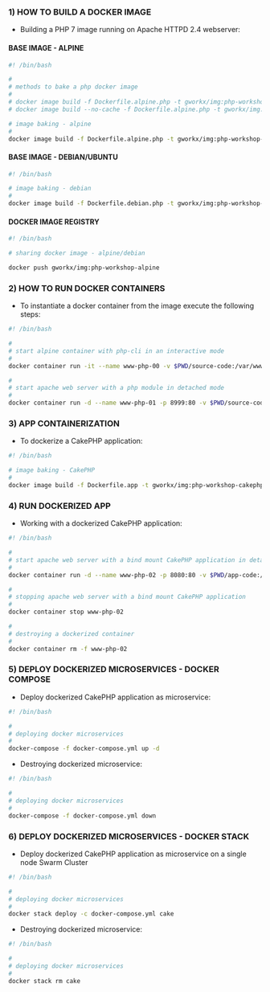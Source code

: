 ### 1) HOW TO BUILD A DOCKER IMAGE

+ Building a PHP 7 image running on Apache HTTPD 2.4 webserver:

#### BASE IMAGE - ALPINE

```sh
#! /bin/bash

#
# methods to bake a php docker image
#
# docker image build -f Dockerfile.alpine.php -t gworkx/img:php-workshop-alpine .
# docker image build --no-cache -f Dockerfile.alpine.php -t gworkx/img:php-workshop-alpine .

# image baking - alpine
#
docker image build -f Dockerfile.alpine.php -t gworkx/img:php-workshop-alpine .
```

#### BASE IMAGE - DEBIAN/UBUNTU

```sh
#! /bin/bash

# image baking - debian
#
docker image build -f Dockerfile.debian.php -t gworkx/img:php-workshop-debian .
```

#### DOCKER IMAGE REGISTRY

```sh
#! /bin/bash

# sharing docker image - alpine/debian

docker push gworkx/img:php-workshop-alpine
```

### 2) HOW TO RUN DOCKER CONTAINERS

+ To instantiate a docker container from the image execute the following steps:

```sh
#! /bin/bash

#
# start alpine container with php-cli in an interactive mode
#
docker container run -it --name www-php-00 -v $PWD/source-code:/var/www/html:ro gworkx/img:php-workshop-alpine bash

#
# start apache web server with a php module in detached mode
#
docker container run -d --name www-php-01 -p 8999:80 -v $PWD/source-code:/var/www/html:ro gworkx/img:php-workshop-debian
```

### 3) APP CONTAINERIZATION

+ To dockerize a CakePHP application:

```sh
#! /bin/bash

# image baking - CakePHP
#
docker image build -f Dockerfile.app -t gworkx/img:php-workshop-cakephp .
```

### 4) RUN DOCKERIZED APP

+ Working with a dockerized CakePHP application:

```sh
#! /bin/bash

#
# start apache web server with a bind mount CakePHP application in detached mode
#
docker container run -d --name www-php-02 -p 8080:80 -v $PWD/app-code:/var/www/html gworkx/img:php-workshop-debian

#
# stopping apache web server with a bind mount CakePHP application
#
docker container stop www-php-02

#
# destroying a dockerized container
#
docker container rm -f www-php-02
```

### 5) DEPLOY DOCKERIZED MICROSERVICES - DOCKER COMPOSE

+ Deploy dockerized CakePHP application as microservice:

```sh
#! /bin/bash

#
# deploying docker microservices
#
docker-compose -f docker-compose.yml up -d
```

+ Destroying dockerized microservice:

```sh
#! /bin/bash

#
# deploying docker microservices
#
docker-compose -f docker-compose.yml down
```

### 6) DEPLOY DOCKERIZED MICROSERVICES - DOCKER STACK

+ Deploy dockerized CakePHP application as microservice on a single node Swarm Cluster

```sh
#! /bin/bash

#
# deploying docker microservices
#
docker stack deploy -c docker-compose.yml cake
```

+ Destroying dockerized microservice:

```sh
#! /bin/bash

#
# deploying docker microservices
#
docker stack rm cake
```
